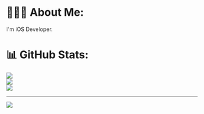 # 👩🏻‍💻 About Me:
I'm iOS Developer. 

# 📊 GitHub Stats:
![](https://github-readme-stats.vercel.app/api?username=eduardapinheiro&theme=swift&hide_border=true&include_all_commits=true&count_private=false)<br/>
![](https://github-readme-streak-stats.herokuapp.com/?user=eduardapinheiro&theme=swift&hide_border=true)<br/>
![](https://github-readme-stats.vercel.app/api/top-langs/?username=eduardapinheiro&theme=swift&hide_border=true&include_all_commits=true&count_private=false&layout=compact)

---
[![](https://visitcount.itsvg.in/api?id=eduardapinheiro&icon=0&color=0)](https://visitcount.itsvg.in)
